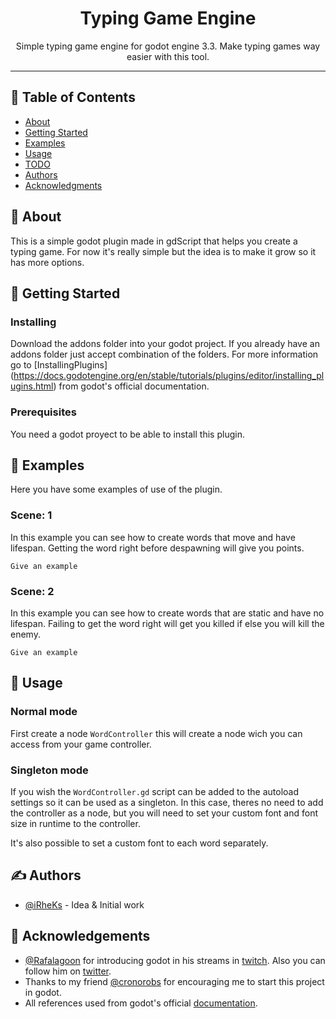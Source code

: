 <!--<p align="center">
  <a href="" rel="noopener">
 <img width=200px height=200px src="https://i.imgur.com/6wj0hh6.jpg" alt="Project logo"></a>
</p>-->

<h1 align="center">Typing Game Engine</h3>

<p align="center"> Simple typing game engine for godot engine 3.3. Make typing games way easier with this tool.
    <br> 
</p>

---
## 📝 Table of Contents

- [About](#about)
- [Getting Started](#getting_started)
- [Examples](#examples)
- [Usage](#usage)
- [TODO](../TODO.md)
- [Authors](#authors)
- [Acknowledgments](#acknowledgement)

## 🧐 About <a name = "about"></a>

This is a simple godot plugin made in gdScript that helps you create a typing game. For now it's really simple but the idea is to make it grow so it has more options. 

## 🏁 Getting Started <a name = "getting_started"></a>
### Installing

Download the addons folder into your godot project. If you already have an addons folder just accept combination of the folders.
For more information go to [InstallingPlugins] (https://docs.godotengine.org/en/stable/tutorials/plugins/editor/installing_plugins.html) from godot's official documentation.

### Prerequisites

You need a godot proyect to be able to install this plugin.

## 🔧 Examples <a name = "examples"></a>

Here you have some examples of use of the plugin.

### Scene: 1

In this example you can see how to create words that move and have lifespan. Getting the word right before despawning will give you points.

```gdscript
Give an example
```

### Scene: 2

In this example you can see how to create words that are static and have no lifespan. Failing to get the word right will get you killed if else you will kill the enemy.

```gdscript
Give an example
```

## 🎈 Usage <a name="usage"></a>

### Normal mode

First create a node `WordController` this will create a node wich you can access from your game controller. 

### Singleton mode

If you wish the `WordController.gd` script can be added to the autoload settings so it can be used as a singleton. In this case, theres no need to add the controller as a node, but you will need to set your custom font and font size in runtime to the controller.


It's also possible to set a custom font to each word separately.

## ✍️ Authors <a name = "authors"></a>

- [@iRheKs](https://github.com/iRheKs) - Idea & Initial work

## 🎉 Acknowledgements <a name = "acknowledgement"></a>

- [@Rafalagoon](https://github.com/rafalagoon) for introducing godot in his streams in [twitch](https://www.twitch.tv/rafalagoon). Also you can follow him on [twitter](https://twitter.com/RafaLagoon).
- Thanks to my friend [@cronorobs](https://github.com/cronorobs) for encouraging me to start this project in godot.
- All references used from godot's official [documentation](https://docs.godotengine.org/en/stable/).
